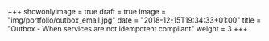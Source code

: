 +++
showonlyimage = true
draft = true
image = "img/portfolio/outbox_email.jpg"
date = "2018-12-15T19:34:33+01:00"
title = "Outbox - When services are not idempotent compliant"
weight = 3
+++

